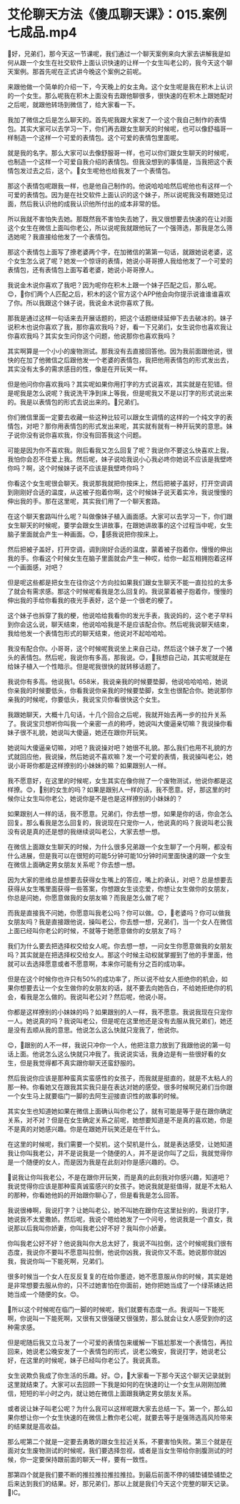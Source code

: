 # 艾伦聊天方法《傻瓜聊天课》：015.案例七成品.mp4

🎼好，兄弟们，那今天这一节课呢，我们通过一个聊天案例来向大家去讲解我是如何从跟一个女生在社交软件上面认识快速的让样一个女生叫老公的，我今天这个聊天案例。那首先呢在正式讲今晚这个案例之前呢。

来跟他做一个简单的介绍一下，今天晚上的女主角。这个女生呢是我在积木上认识的一个女生。那么呢我在积木上面没有去跟他聊很多，很快速的在积木上跟她配对之后呢，就跟他转场到微信了，给大家看一下。

我加了微信之后是怎么聊天的。首先呢我跟大家发了一个这个我自己制作的表情包。其实大家可以去学习一下，你们再去跟女生聊天的时候呢，也可以像舒福哥一样制造一个这样一个可爱的表情包。这个可爱的表情包里面呢。

就是我的名字。那么大家可以去像舒服哥一样，也可以你们跟女生聊天的时候呢，也制造一个这样一个可爱自我介绍的表情包。但我没想到的事情是，当我把这个表情包发过去之后，这个。🎼女生呢他也给我发了一个表情包。

那这个表情包呢跟我一样，也是他自己制作的。他说哈哈哈然后呢他也有这样一个可爱的表情包。因为是在社交软件上面认识的这个妹子，所以说呢我没有跟她见过面，然后我认识他的成我认识他所付出的成本非常的低。

所以我就不害怕失去她。那既然我不害怕失去她了，我又很想要去快速的在让对面这个女生在微信上面叫你老公，所以说呢我就跟他玩了一个强筛选，那我是怎么筛选她呢？我直接给他发了一个表情包。

那这个表情包上面写了撩老婆两个字，在加微信的第第一句话，就跟她说老婆，这个女生怎么说了呢？她发一个惊讶的表情，她说小哥哥撩人我给他发了一个可爱的表情包，还有表情包上面写着老婆，她说小哥哥撩人。

我说金木说你喜欢了我吧？因为呢你在积木上跟一个妹子匹配之后，那么呢。😊，🎼你们两个人匹配之后，积木的这个官方这个APP他会向你提示说谁谁谁喜欢了你。所以我跟这个妹子说，我说金木说你喜欢了我。

那我是通过这样一句话来去开展话题的，把这个话题继续延伸下去去破冰的。妹子说积木也说你喜欢了我，那你喜欢我吗？好，看一下兄弟们，女生说你也喜欢我让你喜欢我吗？其实女生问你这个问题，他说那你也喜欢我吗？

其实啊算是一个小小的废物测试。那我没有去直接回答他。因为我前面跟他说，很快的在加了他微信之后跟他发一个老婆的表情包，我把他用表情包的形式发出去，其实没有太多的需求感目的性，像是在开玩笑一样。

但是他问你你喜欢我吗？其实呢如果你用打字的方式说喜欢，其实就是在犯错。但是呢我是怎么说呢？我说洗干净到床上等我，但是呢我又不是以打字的形式说出来的。我是以表情包的形式去说出来的。🎼兄弟们。

你们微信里面一定要去收藏一些这种比较可以跟女生调情的这样的一个纯文字的表情包，对吧？那你用表情包的形式发出来呢，其实就有就有一种开玩笑的意思。妹子说你没有说你喜欢我，你没有回答我这个问题。

可能是因为你不喜欢我。刚后看我又怎么回复了呢？我说你不要这么快喜欢上我，我怕你会忍不住爱上我。然后呢，妹子说哈我说小心我必咚你她说不应该是我壁咚你吗？啊，这个时候妹子说不应该是我壁咚你吗？

你看这个女生呢很会聊天。我说那我就把你按床上，然后把被子盖好，打开空调调到刚刚好合适的温度，从这被子抱着你啊，这个时候妹子说天着实冷，我说慢慢的伸出我的手。那在这里呢，其实我们用了一个聊天套路。

在这个聊天套路叫什么呢？叫做像妹子植入画面感。大家可以去学习一下，你们跟女生聊天的时候呢，要学会跟女生讲故事，在跟她讲故事的这个过程当中呢，女生脑子里面就会产生一种画面。😊，🎼感我说把你按床上。

然后把被子盖好，打开空调，调到刚好合适的温度，蒙着被子抱着你，慢慢的伸出我的手。你看这个时候女生在脑子里面就会产生一种哎，给你一起互相拥抱着这样一个画面感，对吧？

但是呢这些都是把女生在往你这个方向拉如果我们跟女生聊天不能一直拉拉的太多了就会有需求感。那这个时候呢看我是怎么回复的。我说蒙着被子抱着你，慢慢的伸出我的手给你看我的夜光手表好，这个是一个很老的梗了。

这个妹子也拆穿了我的梗，他说哈给我看你的发光手表，我说妈的，这个老子早料到你会这么说，聊天结束，他说哈哈我是不是应该配合你。然后呢我说聊天结束，我给他发一个表情包形式的聊天结束，他说对不起哈哈哈。

我没有配合你。小哥哥，这个时候呢我说坐上来自己动，然后这个妹子发了一个猪头的表情包。然后呢，我说你有多高，那我说。😊，🎼我想自己动，其实呢就是在给妹子植入一个性暗示。但是呢我很快的就转移话题了。

我说你有多高。他说我1。658米，我说亲我的时候要垫脚，他说哈哈哈哈，她说你亲我的时候要低头，你看我说你亲我的时候要垫脚，女生也很配合你。她说那你亲我的时候呢，你要低头，我说宝贝你看很快这个女生。

我跟她聊天，大概十几句话，十几个回合之后呢，我就开始去再一步的拉升关系了。我说宝贝想听你叫我一个亲密一点的称呼，她说叫大傻逼亲切嘛？我说操你看妹子很不礼貌，她说叫大傻逼，她还在跟你开玩笑。

她说叫大傻逼亲切嘛，对吧？我说操对吧？她很不礼貌。那么我们也用不礼貌的方式就回应他，我说操，然后她说不喜欢嘛？发一个可爱的表情，我说操叫老公，她说小哥哥你都是这样撩别的小妹妹的嘛？如果跟别人一样。

我不愿意好，在这里的时候呢，女生其实在像你抛了一个废物测试，他说你都是这样撩。😊，🎼别的女生的吗？如果是跟别人一样的话，我不愿意。好，那这里的时候你让女生叫你老公，她说你是不是也是这样撩别的小妹妹的？

如果跟别人一样的话，我不愿意。兄弟们，你去想一想，如果是你的话，你会怎么回复。那么看我是怎么回复的，我说现在只宠你一人，他说真的吗？我说叫老公我没有说是真的还是想的我继续说叫老公，大家去想一想。

在微信上面跟女生聊天的时候，为什么很多兄弟跟一个女生聊了一个月啊，都没有什么进展，但是我可以在很短的可能5分钟可能10分钟时间里面快速的跟一个女生在微信上面确定男女朋友关系呢？你去想一想。

因为大家的思维总是想要去获得女生嘴上的答应，嘴上的承认，对吧？总是想要去获得从女生嘴里面获得一些答案，你想跟女生谈恋爱，你想让女生做你的女朋友，你总是问她，你愿意做我的女朋友嘛？而我是怎么做了呢？

而我是直接我不问她，你愿意叫我老公吗？你可以做。😊，🎼老婆吗？你可以做我女朋友吗？我是直接跟他说，操叫老公，你去想一想，兄弟们，当一个女人在微信上面已经叫你老公的时候，不就等于她愿意做你的女朋友了吗？

我们为什么要去把选择权交给女人呢。你去想一想，一问女生你愿意做我的女朋友吗？其实就是在把选择权交给女人。那这个时候主动权就掌握到了他的手里面，他就可以去选择愿意或者不愿意啊，本来你可能有分之百的成功率。

但是在这个时候你也许只有50%的成功率了，所以说不给女人拒绝你的机会，如果你想要去让一个女生做你的女朋友的话，就不要去向她告白，不给她拒绝你的机会，看我是怎么做的。我说叫老公对？然后呢，他说小哥。

你都是这样撩别的小妹妹的吗？如果跟别的人一样，我不愿意。我说我现在只宠你一人。她说真的吗？我说叫老公，但是呢在这里他还是没有去服从我兄弟们，她还是没有去顺从我的意思。他说怎么这么快就只宠我了，他说你。

😊，🎼跟别的人不一样，我说只冲你一个人，他把注意力放到了我跟他说的第一句话上面。他说怎么这么快就只冲我了。我说说实话，我身边是有一些很好看的女生，但是我觉得都不真实跟你聊天还蛮舒服的。

然后我说你应该是那种蛮真实蛮感性的女孩子，而我就是挺直的，就是不太粘人的那一种。你看她又在跟我其实我只是在表达对她的感受。很多时候啊兄弟们当你跟一个女生马上就要临门一脚的去阿生迎接直识性的故事的时候。

其实女生也知道她如果在微信上面确认叫你老公了，就有可能是等于是在跟你确定关系，对不对？但是在女生确定关系之前呢，她想要知道是不是真的喜欢她，你是不是真的对她感兴趣。你是在跟她开玩笑还是在干什么。

在这里的时候呢，我们需要一个契机，这个契机是什么，就是表达感受，让她知道我让你叫我老公，并不是说我是一个随便的人，并不是说你叫了之后，我就觉得你是一个随便的女人，而是因为我是在此刻对你是感兴趣的。😊。

🎼说我让你叫我老公，不是在跟你开玩笑，而是真的此刻我对你感兴趣，知道吧？我说觉得你应该是那种蛮真诚蛮感兴的女孩子。她说我就是挺值得，就是不太粘人的那种，你看她他妈的开始跟你聊心了，但是看我是怎么回答。

我说很棒啊，我说打字？让她叫老公，她不叫她在跟你在这里扯别的，我说打字，她说我不太爱撒娇。然后呢，我说个嗯给她发了一个问号，他说我是一个直女，我说那以后我叫你娇妻，你叫我老公好不好？我叫你小娇妻。

你叫我老公好不好？他说我叫你大总太好了，我说不叫拉倒，这个时候呢我们很有态度，我说你不要叫不愿意叫拉倒，他说你凶我，我说你又不乖。她说那你就凶我，我说你叫一下能死啊，兄弟们。

很多时候当一个女人在反反复复的在给你墨迹，她不愿意服从你的时候，其实是她是非常想要去服从你的，只不过她害怕在你面前，她你把她当成了一个绿茶婊达把她当成一个随便的女。😊。

🎼所以这个时候呢在临门一脚的时候呢，我们就要有态度一点。我说叫一下能死啊，你说叫一下能死啊，又很有又很强硬又很强势，那么就会让女人感受到你的这种需求感。

但是呢随后我又立马发了一个可爱的表情包来缓解一下尴尬那发一个表情包，再拉回来，她说老公晚安发了一个表情包的形式，说老公晚安，我说打字，她说老公好，在这里的时候呢，妹子已经叫你老公了。我说真乖。

女生说欺负我成了你生活的乐趣。好。😊，🎼大家看一下那今天这个聊天记录就到这里就结束了。大家可以去回顾一下我是如何的在快速的让一个女生从刚刚加微信，短短的半小时之内，就让她在微信上面跟我确定男女朋友关系。

或者说让妹子叫老公呢？为什么我可以这样呢跟大家去总结一下。第一个，那么如果你想让你一个女生快速的在微信上教你老公呢，就要去等于是强筛选高风险带来的结果就是高收益。

那么呢第二个就是一定要去勇敢的跟女生拉近关系，不要害怕失败。第三个就是在面对女生废物测试的时候呢，我们要选择忽视，或者是当女生带给你剖腹测试的时候，你一定要保持跟前面的聊天一样，要有一致性。

那第四个就是我们要不断的推拉推拉推拉推拉。到最后前面不停的铺垫铺垫铺垫之后来达到我们的结果。好，那兄弟们，那以上就是我们今天这个完整的聊天记录。🎼IC。

